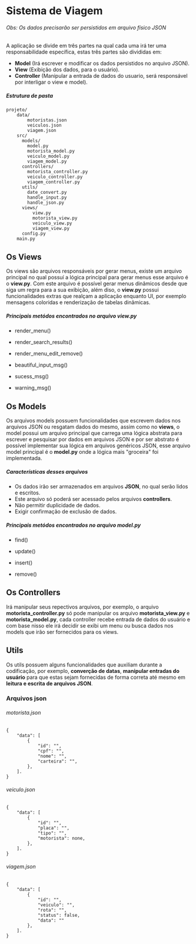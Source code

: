 # Sistema de Viagem

###### Obs: Os dados precisarão ser persistidos em arquivo físico JSON

A aplicação se divide em três partes na qual cada uma irá ter uma responsabilidade específica, estas três partes são divididas em:

- **Model** (Irá escrever e modificar os dados persistidos no arquivo JSON).
- **View** (Exibição dos dados, para o usuário).
- **Controller** (Manipular a entrada de dados do usuario, será responsável por interligar o view e model).

##### Estrutura de pasta

```
projeto/
    data/
        motoristas.json
        veiculos.json
        viagem.json
    src/
      models/
        model.py
        motorista_model.py
        veiculo_model.py
        viagem_model.py
      controllers/
        motorista_controller.py
        veiculo_controller.py
        viagem_controller.py
      utils/
        date_convert.py
        handle_input.py
        handle_json.py
      views/
          view.py
          motorista_view.py
          veiculo_view.py
          viagem_view.py
      config.py
    main.py
```

## Os Views

Os views são arquivos responsáveis por gerar menus, existe um arquivo principal no qual possuí a lógica 
principal para gerar menus esse arquivo é o **view.py**. Com este arquivo é possível gerar menus dinâmicos
desde que siga um regra para a sua exibição, além diso, o **view.py** possui funcionalidades extras que realçam
a aplicação enquanto UI, por exemplo mensagens coloridas e renderização de tabelas dinâmicas.

##### Principais metódos encontrados no arquivo view.py
- render_menu()

- render_search_results()

- render_menu_edit_remove()

- beautiful_input_msg()

- sucess_msg()

- warning_msg()


## Os Models

Os arquivos models possuem funcionalidades que escrevem dados nos arquivos JSON ou resgatam dados do mesmo, 
assim como no **views**, o model possui um arquivo principal que carrega uma lógica abstrata para escrever 
e pesquisar por dados em arquivos JSON e por ser abstrato é possível implementar sua lógica em arquivos genéricos
JSON, esse arquivo model principal é o **model.py** onde a lógica mais "groceira" foi implementada.

##### Características desses arquivos
- Os dados irão ser armazenados em arquivos **JSON**, no qual serão lidos e escritos.
- Este arquivo só poderá ser acessado pelos arquivos **controllers**.
- Não permitir duplicidade de dados.
- Exigir confirmação de exclusão de dados.

##### Principais metódos encontrados no arquivo model.py
- find()

- update()

- insert()

- remove()

## Os Controllers
Irá manipular seus repectivos arquivos, por exemplo, o arquivo **motorista_controller.py**
só pode manipular os arquivo **motorista_view.py** e **motorista_model.py**, cada controller
recebe entrada de dados do usuário e com base nisso ele irá decidir se exibi um menu ou busca
dados nos models que irão ser fornecidos para os views.


## Utils

Os utils possuem alguns funcionalidades que auxiliam durante a codificação, por exemplo,
**converção de datas**, **manipular entradas do usuário** para que estas sejam fornecidas de 
forma correta até mesmo em **leitura e escrita de arquivos JSON**.

### Arquivos json

###### motorista.json

```
{
    "data": [
        {
            "id": "",
            "cpf": "",
            "nome": "",
            "carteira": "",
        },
    ].
}
```

###### veiculo.json

```
{
    "data": [
        {
            "id": "",
            "placa": "",
            "tipo": "",
            "motorista": none,
        },
    ].
}
```

###### viagem.json

```
{
    "data": [
        {
            "id": "",
            "veiculo": "",
            "rota": "",
            "status": false,
            "data": ""
        },
    ].
}
```
